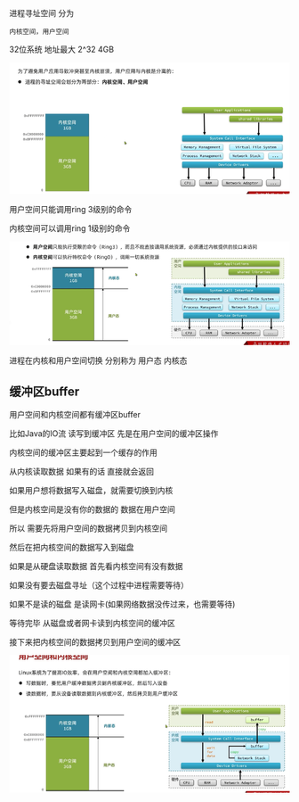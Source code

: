 进程寻址空间 分为

    内核空间，用户空间

32位系统 地址最大 2^32  4GB

![img_130.png](img_130.png)

用户空间只能调用ring 3级别的命令

内核空间可以调用ring 1级别的命令

![img_131.png](img_131.png)

进程在内核和用户空间切换 分别称为 用户态 内核态

缓冲区buffer
---

用户空间和内核空间都有缓冲区buffer

比如Java的IO流 读写到缓冲区 先是在用户空间的缓冲区操作

内核空间的缓冲区主要起到一个缓存的作用

从内核读取数据 如果有的话 直接就会返回

如果用户想将数据写入磁盘，就需要切换到内核

但是内核空间是没有你的数据的 数据在用户空间

所以 需要先将用户空间的数据拷贝到内核空间

然后在把内核空间的数据写入到磁盘

如果是从硬盘读取数据 首先看内核空间有没有数据

如果没有要去磁盘寻址（这个过程中进程需要等待）

如果不是读的磁盘 是读网卡(如果网络数据没传过来，也需要等待)

等待完毕 从磁盘或者网卡读到内核空间的缓冲区

接下来把内核空间的数据拷贝到用户空间的缓冲区

![img_132.png](img_132.png)


